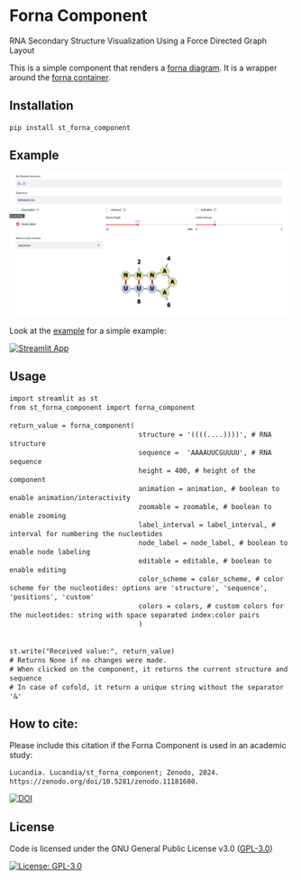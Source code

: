 # Forna Component

RNA Secondary Structure Visualization Using a Force Directed Graph Layout

This is a simple component that renders a [forna diagram](https://github.com/ViennaRNA/fornac.git). It is a wrapper around the [forna container](https://github.com/ViennaRNA/fornac.git).

## Installation

```
pip install st_forna_component
```

## Example

![Alt Text](example_image.png)

Look at the [example](https://fornacomponent.streamlit.app/) for a simple example:

[![Streamlit App](https://static.streamlit.io/badges/streamlit_badge_black_white.svg)](https://fornacomponent.streamlit.app/)

## Usage

```
import streamlit as st
from st_forna_component import forna_component

return_value = forna_component(
                                structure = '((((....))))', # RNA structure
                                sequence =  'AAAAUUCGUUUU', # RNA sequence
                                height = 400, # height of the component
                                animation = animation, # boolean to enable animation/interactivity
                                zoomable = zoomable, # boolean to enable zooming
                                label_interval = label_interval, # interval for numbering the nucleotides
                                node_label = node_label, # boolean to enable node labeling
                                editable = editable, # boolean to enable editing
                                color_scheme = color_scheme, # color scheme for the nucleotides: options are 'structure', 'sequence', 'positions', 'custom'
                                colors = colors, # custom colors for the nucleotides: string with space separated index:color pairs
                                )

 
st.write("Received value:", return_value) 
# Returns None if no changes were made. 
# When clicked on the component, it returns the current structure and sequence 
# In case of cofold, it return a unique string without the separator '&'

```

## How to cite:

Please include this citation if the Forna Component is used in an academic study:

```
Lucandia. Lucandia/st_forna_component; Zenodo, 2024. https://zenodo.org/doi/10.5281/zenodo.11181680.
```

[![DOI](https://zenodo.org/badge/799569235.svg)](https://zenodo.org/doi/10.5281/zenodo.11181680)

## License

Code is licensed under the GNU General Public License v3.0 ([GPL-3.0](https://www.gnu.org/licenses/gpl-3.0.en.html))

[![License: GPL-3.0](https://img.shields.io/badge/License-GPL%20v3-lightgrey.svg)](https://www.gnu.org/licenses/gpl-3.0.en.html)





